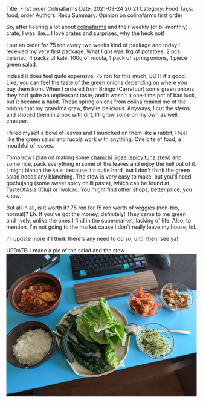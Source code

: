 Title: First order Colinafarms
Date: 2021-03-24 20:21
Category: Food
Tags: food, order
Authors: Rexu
Summary: Opinion on colinafarms first order

So, after hearing a lot about [colinafarms](https://colinafarms.ro/) and their weekly (or bi-monthly) crate, I was like... I love crates and surprises, why the heck not!

I put an order for 75 ron every two weeks kind of package and today I received my very first package.
What I got was 1kg of potatoes, 2 pcs celeriac, 4 packs of kale, 100g of rucola, 1 pack of spring onions, 1 piece green salad.

Indeed it does feel quite expensive, 75 ron for this much, BUT! it's good.
Like, you can feel the taste of the green onions depending on where you buy them from. When I ordered from Bringo (Carrefour) some green onions they had quite an unpleasant taste, and it wasn't a one-time pot of bad luck, but it became a habit.
Those spring onions from colina remind me of the onions that my grandma grew, they're delicious. Anyways, I cut the stems and shoved them in a box with dirt, I'll grow some on my own as well, cheaper.

I filled myself a bowl of leaves and I munched on them like a rabbit, I feel like the green salad and rucola work with anything. One bite of food, a mouthful of leaves.

Tomorrow I plan on making some [chamchi jjigae (spicy tuna stew)](https://www.maangchi.com/recipe/chamchi-jjigae) and some rice, pack everything in some of the leaves and enjoy the hell out of it. I might blanch the kale, because it's quite hard, but I don't think the green salad needs any blanching. The stew is very easy to make, but you'll need gochujang (some sweet spicy chilli paste), which can be found at TasteOfAsia (Cluj) or [iwok.ro](https://iwok.ro/produs/pasta-de-ardei-iute-coreeana-gochujang-sempio-500/). You might find other shops, better price, you know.

But all in all, is it worth it? 75 ron for 15 ron worth of veggies (non-bio, normal)? Eh.
If you've got the money, definitely! They came to me green and lively, unlike the ones I find in the supermarket, lacking of life. Also, to mention, I'm not going to the market cause I don't really leave my house, lol.

I'll update more if I think there's any need to do so, until then, see ya!

UPDATE: I made a pic of the salad and the stew
<img src="images/tuna_stew.jpg" data-action="zoom" width=800>